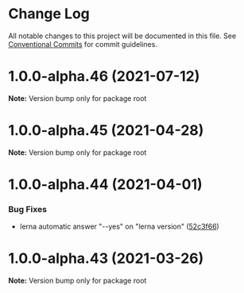 # Change Log

All notable changes to this project will be documented in this file.
See [Conventional Commits](https://conventionalcommits.org) for commit guidelines.

# 1.0.0-alpha.46 (2021-07-12)

**Note:** Version bump only for package root





# 1.0.0-alpha.45 (2021-04-28)

**Note:** Version bump only for package root





# 1.0.0-alpha.44 (2021-04-01)


### Bug Fixes

* lerna automatic answer "--yes" on "lerna version" ([52c3f66](https://github.com/tolgee/tolgee-js/commit/52c3f6610be78a966c10bc6b603feaa2346e6c09))





# 1.0.0-alpha.43 (2021-03-26)

**Note:** Version bump only for package root
